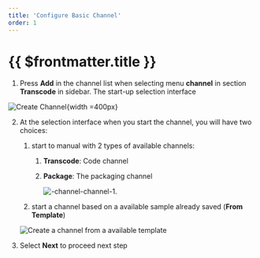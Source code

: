 ```yaml
---
title: 'Configure Basic Channel'
order: 1
---
```


# {{ $frontmatter.title }}


1. Press **Add** in the channel list when selecting menu **channel** in section **Transcode** in sidebar. The start-up selection interface

![Create Channel](../images/um-create-channel/um-create-channel-button.png){width =400px}

2. At the selection interface when you start the channel, you will have two choices:
    1. start to manual with 2 types of available channels:
        1. **Transcode**: Code channel
        2. **Package**: The packaging channel

            ![-channel-channel-1.](../images/um-create-channel/um-create-channel-1.png)

    2. start a channel based on a available sample already saved (**From Template**)

    ![Create a channel from a available template](../images/um-create-channel/um-create-channel-2.png)



3. Select **Next** to proceed next step